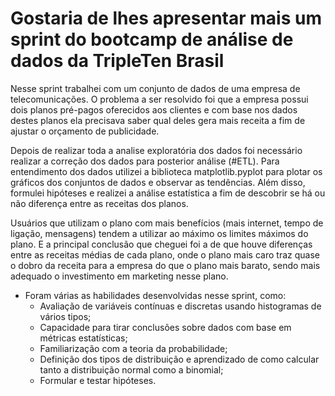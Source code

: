 # Gostaria de lhes apresentar mais um sprint do bootcamp de análise de dados da TripleTen Brasil

Nesse sprint trabalhei com um conjunto de dados de uma empresa de telecomunicações. O problema a ser resolvido foi que a empresa possui dois planos pré-pagos oferecidos aos clientes e com base nos dados destes planos ela precisava saber qual deles gera mais receita a fim de ajustar o orçamento de publicidade.

Depois de realizar toda a analise exploratória dos dados foi necessário realizar a correção dos dados para posterior análise (#ETL). Para entendimento dos dados utilizei a biblioteca matplotlib.pyplot para plotar os gráficos dos conjuntos de dados e observar as tendências. Além disso, formulei hipóteses e realizei a análise estatística a fim de descobrir se há ou não diferença entre as receitas dos planos.

Usuários que utilizam o plano com mais benefícios (mais internet, tempo de ligação, mensagens) tendem a utilizar ao máximo os limites máximos do plano. E a principal conclusão que cheguei foi a de que houve diferenças entre as receitas médias de cada plano, onde o plano mais caro traz quase o dobro da receita para a empresa do que o plano mais barato, sendo mais adequado o investimento em marketing nesse plano.

- Foram várias as habilidades desenvolvidas nesse sprint, como:
    - Avaliação de variáveis contínuas e discretas usando histogramas de vários tipos;
    - Capacidade para tirar conclusões sobre dados com base em métricas estatísticas;
    - Familiarização com a teoria da probabilidade;
    - Definição dos tipos de distribuição e aprendizado de como calcular tanto a distribuição normal como a binomial;
    - Formular e testar hipóteses.